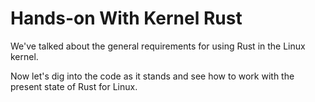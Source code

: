 # Hands-on With Kernel Rust

We've talked about the general requirements for using Rust in the Linux kernel.

Now let's dig into the code as it stands and see how to work with the present state of Rust for Linux.
